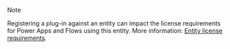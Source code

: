 > [!NOTE]
> Registering a plug-in against an entity can impact the license requirements for Power Apps and Flows using this entity. More information: [Entity license requirements](/powerapps/maker/common-data-service/data-platform-entity-licenses).
